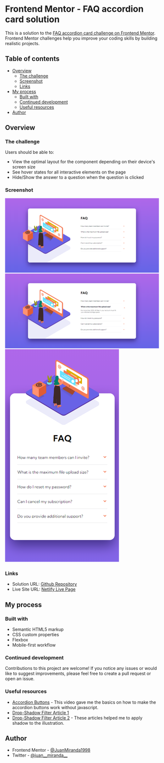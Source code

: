 # Frontend Mentor - FAQ accordion card solution

This is a solution to the [FAQ accordion card challenge on Frontend Mentor](https://www.frontendmentor.io/challenges/faq-accordion-card-XlyjD0Oam). Frontend Mentor challenges help you improve your coding skills by building realistic projects. 

## Table of contents

- [Overview](#overview)
  - [The challenge](#the-challenge)
  - [Screenshot](#screenshot)
  - [Links](#links)
- [My process](#my-process)
  - [Built with](#built-with)
  - [Continued development](#continued-development)
  - [Useful resources](#useful-resources)
- [Author](#author)


## Overview

### The challenge

Users should be able to:

- View the optimal layout for the component depending on their device's screen size
- See hover states for all interactive elements on the page
- Hide/Show the answer to a question when the question is clicked

### Screenshot

![Desktop (1366px)](./screenshots/capture-desktop.png)
![Desktop Active (1366px)](./screenshots/capture-active.png)
![Mobile (375px)](./screenshots/capture-mobile.png)


### Links

- Solution URL: [Github Repository](https://github.com/JuanMiranda1998/faq-accordion.git)
- Live Site URL: [Netlify Live Page](https://f-mentor-faq-accordion.netlify.app/)


## My process

### Built with

- Semantic HTML5 markup
- CSS custom properties
- Flexbox
- Mobile-first workflow


### Continued development

Contributions to this project are welcome! If you notice any issues or would like to suggest improvements, please feel free to create a pull request or open an issue.


### Useful resources

- [Accordion Buttons](https://www.youtube.com/watch?v=N8BZvfRD_eU) - This video gave me the basics on how to make the accordion buttons work without javascript.
- [Drop-Shadow Filter Article 1](https://developer.mozilla.org/en-US/docs/Web/CSS/filter-function/drop-shadow) 
- [Drop-Shadow Filter Article 2](https://www.scaler.com/topics/drop-shadow-css/) - These articles helped me to apply shadow to the illustration.


## Author

- Frontend Mentor - [@JuanMiranda1998](https://www.frontendmentor.io/profile/JuanMiranda1998)
- Twitter - [@juan__miranda__](https://twitter.com/juan__miranda__)
